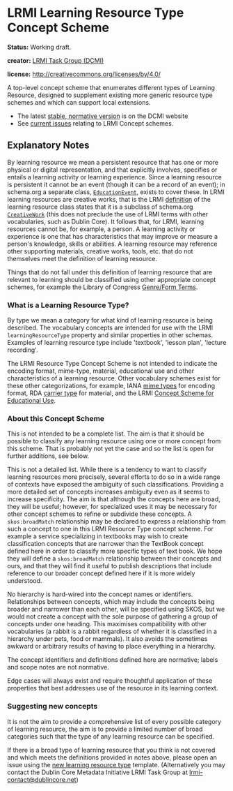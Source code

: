 # LRMI Learning Resource Type Concept Scheme
**Status:** Working draft.

**creator:** [LRMI Task Group (DCMI)](https://www.dublincore.org/groups/lrmi-task-group/)

**license:** http://creativecommons.org/licenses/by/4.0/

A top-level concept scheme that enumerates different types of Learning Resource, designed to supplement existing more generic resource type schemes and which can support local extensions.

* The latest [stable, normative version](https://www.dublincore.org/specifications/lrmi/concept_schemes/learningResourceType/) is on the DCMI website
* See [current issues](https://github.com/dcmi/lrmi/issues?q=is%3Aissue+is%3Aopen+label%3AConcept_schemes) relating to LRMI Concept schemes.


## Explanatory Notes

By  learning resource we mean a persistent resource that has one or more physical or digital representation, and that explicitly involves, specifies or entails a learning activity or learning experience.  Since a learning resource is persistent it cannot be an event (though it can be a record of an event); in schema.org a separate class, [`EducationEvent`](https://schema.org/EducationEvent), exists to cover these. In LRMI learning resources are creative works, that is the LRMI [definition](https://www.dublincore.org/specifications/lrmi/lrmi_terms/2020-11-12/#LearningResource) of the learning resource class states that it is a subclass of schema.org [`CreativeWork`](https://schema.org/CreativeWork) (this does not preclude the use of LRMI terms with other vocabularies, such as Dublin Core). It follows that, for LRMI, learning resources cannot be, for example, a person. A learning activity or experience is one that has characteristics that may improve or measure a person's knowledge, skills or abilities. A learning resource may reference other supporting materials, creative works, tools, etc. that do not themselves meet the definition of learning resource.

Things that do not fall under this definition of learning resource that are relevant to learning should be classified using other appropriate concept schemes, for example the Library of Congress [Genre/Form Terms](https://id.loc.gov/authorities/genreForms.html).

### What is a Learning Resource Type?

By type we mean a category for what kind of learning resource is being described. The vocabulary concepts are intended for use with the LRMI `learningResourceType` property and similar properties in other schemas. Examples of learning resource type include 'textbook', 'lesson plan', 'lecture recording'.

The LRMI Resource Type Concept Scheme is not intended to indicate the encoding format, mime-type, material, educational use and other characteristics of a learning resource.  Other vocabulary schemes exist for these other categorizations, for example, IANA [mime types](http://www.iana.org/assignments/media-types/media-types.xhtml) for encoding format, RDA [carrier type](http://www.loc.gov/standards/valuelist/rdacarrier.html) for material, and the LRMI [Concept Scheme for Educational Use](https://www.dublincore.org/specifications/lrmi/concept_schemes/#educational-use).

### About this Concept Scheme
This is not intended to be a complete list. The aim is that it should be possible to classify any learning resource using one or more concept from this scheme. That is probably not yet the case and so the list is open for further additions, see below.

This is not a detailed list. While there is a tendency to want to classify learning resources more precisely, several efforts to do so in a wide range of contexts have exposed the ambiguity of such classifications. Providing a more detailed set of concepts increases ambiguity even as it seems to increase specificity. The aim is that although the concepts here are broad, they will be useful; however, for specialized uses it may be necessary for other concept schemes to refine or subdivide these concepts. A `skos:broadMatch` relationship may be declared to express a relationship from such a concept to one in this LRMI Resource Type concept scheme. For example a service specializing in textbooks may wish to create classification concepts that are narrower than the TextBook concept defined here in order to classify more specific types of text book. We hope they will define a `skos:broadMatch` relationship between their concepts and ours, and that they will find it useful to publish descriptions that include reference to our broader concept defined here if it is more widely understood.

No hierarchy is hard-wired into the concept names or identifiers. Relationships between concepts, which may include the concepts being broader and narrower than each other, will be specified using SKOS, but we would not create a concept with the sole purpose of gathering a group of concepts under one heading. This maximises compatibility with other vocabularies (a rabbit is a rabbit regardless of whether it is classified in a hierarchy under pets, food or mammals). It also avoids the sometimes awkward or arbitrary results of having to place everything in a hierarchy.

The concept identifiers and definitions defined here are normative; labels and scope notes are not normative.

Edge cases will always exist and require thoughtful application of these properties that best addresses use of the resource in its learning context.

### Suggesting new concepts
It is not the aim to provide a comprehensive list of every possible category of learning resource, the aim is to provide a limited number of broad categories such that the type of any learning resource can be specified.

If there is a broad type of learning resource that you think is not covered and which meets the definitions provided in notes above, please open an issue using the [new learning resource type](https://github.com/dcmi/lrmi/issues/new?assignees=philbarker&labels=enhancement%2C+LearningResourceTypes&template=new-learning-resource-type.md&title=%5BNew+learning+resource+type%5D) template.
(Alternatively you may contact the Dublin Core Metadata Initiative LRMI Task Group at lrmi-contact@dublincore.net)

